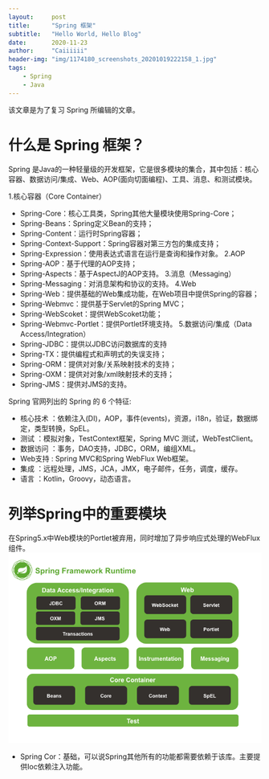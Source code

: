 ```yaml
---
layout:     post
title:      "Spring 框架"
subtitle:   "Hello World, Hello Blog"
date:       2020-11-23
author:     "Caiiiiii"
header-img: "img/1174180_screenshots_20201019222158_1.jpg"
tags:
    - Spring
    - Java  
---
```


该文章是为了复习 Spring 所编辑的文章。

# 什么是 Spring 框架？
Spring 是Java的一种轻量级的开发框架，它是很多模块的集合，其中包括：核心容器、数据访问/集成、Web、AOP(面向切面编程)、工具、消息、和测试模块。   

1.核心容器（Core Container）
 - Spring-Core：核心工具类，Spring其他大量模块使用Spring-Core；
 - Spring-Beans：Spring定义Bean的支持；
 - Spring-Content：运行时Spring容器；
 - Spring-Context-Support：Spring容器对第三方包的集成支持；
 - Spring-Expression：使用表达式语言在运行是查询和操作对象。
2.AOP
 - Spring-AOP：基于代理的AOP支持；
 - Spring-Aspects：基于AspectJ的AOP支持。
3.消息（Messaging）
 - Spring-Messaging：对消息架构和协议的支持。
4.Web
 - Spring-Web：提供基础的Web集成功能，在Web项目中提供Spring的容器；
 - Spring-Webmvc：提供基于Servlet的Spring MVC；
 - Spring-WebScoket：提供WebScoket功能；
 - Spring-Webmvc-Portlet：提供Portlet环境支持。
5.数据访问/集成（Data Access/Integration）
 - Spring-JDBC：提供以JDBC访问数据库的支持
 - Spring-TX：提供编程式和声明式的失误支持；
 - Spring-ORM：提供对对象/关系映射技术的支持；
 - Spring-OXM：提供对对象/xml映射技术的支持；
 - Spring-JMS：提供对JMS的支持。


 Spring 官网列出的 Spring 的 6 个特征:
 - 核心技术 ：依赖注入(DI)，AOP，事件(events)，资源，i18n，验证，数据绑定，类型转换，SpEL。
 - 测试 ：模拟对象，TestContext框架，Spring MVC 测试，WebTestClient。
 - 数据访问 ：事务，DAO支持，JDBC，ORM，编组XML。
 - Web支持 : Spring MVC和Spring WebFlux Web框架。
 - 集成 ：远程处理，JMS，JCA，JMX，电子邮件，任务，调度，缓存。
 - 语言 ：Kotlin，Groovy，动态语言。


# 列举Spring中的重要模块
 在Spring5.x中Web模块的Portlet被弃用，同时增加了异步响应式处理的WebFlux组件。
![Spring主要模块.png](/img/Spring主要模块.png)

- Spring Cor：基础，可以说Spring其他所有的功能都需要依赖于该库。主要提供Ioc依赖注入功能。